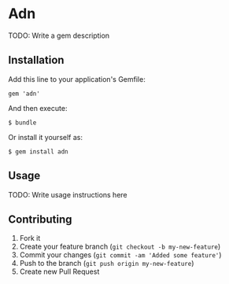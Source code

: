 # Adn

TODO: Write a gem description

## Installation

Add this line to your application's Gemfile:

    gem 'adn'

And then execute:

    $ bundle

Or install it yourself as:

    $ gem install adn

## Usage

TODO: Write usage instructions here

## Contributing

1. Fork it
2. Create your feature branch (`git checkout -b my-new-feature`)
3. Commit your changes (`git commit -am 'Added some feature'`)
4. Push to the branch (`git push origin my-new-feature`)
5. Create new Pull Request
